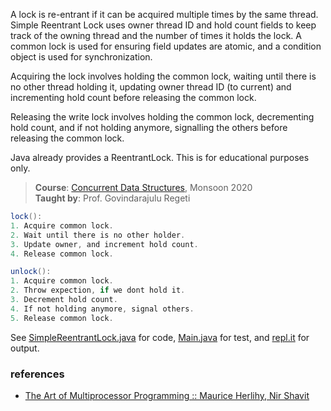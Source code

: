 A lock is re-entrant if it can be acquired multiple
times by the same thread. Simple Reentrant Lock
uses owner thread ID and hold count fields to keep
track of the owning thread and the number of times
it holds the lock. A common lock is used for
ensuring field updates are atomic, and a condition
object is used for synchronization.

Acquiring the lock involves holding the common
lock, waiting until there is no other thread
holding it, updating owner thread ID (to current)
and incrementing hold count before releasing the
common lock.

Releasing the write lock involves holding the
common lock, decrementing hold count, and if
not holding anymore, signalling the others before
releasing the common lock.

Java already provides a ReentrantLock. This is
for educational purposes only.

> **Course**: [Concurrent Data Structures], Monsoon 2020\
> **Taught by**: Prof. Govindarajulu Regeti

[Concurrent Data Structures]: https://github.com/iiithf/concurrent-data-structures

```java
lock():
1. Acquire common lock.
2. Wait until there is no other holder.
3. Update owner, and increment hold count.
4. Release common lock.
```

```java
unlock():
1. Acquire common lock.
2. Throw expection, if we dont hold it.
3. Decrement hold count.
4. If not holding anymore, signal others.
5. Release common lock.
```

See [SimpleReentrantLock.java] for code, [Main.java] for test, and [repl.it] for output.

[SimpleReentrantLock.java]: https://repl.it/@wolfram77/simple-reentrant-lock#SimpleReentrantLock.java
[Main.java]: https://repl.it/@wolfram77/simple-reentrant-lock#Main.java
[repl.it]: https://simple-reentrant-lock.wolfram77.repl.run


### references

- [The Art of Multiprocessor Programming :: Maurice Herlihy, Nir Shavit](https://dl.acm.org/doi/book/10.5555/2385452)
